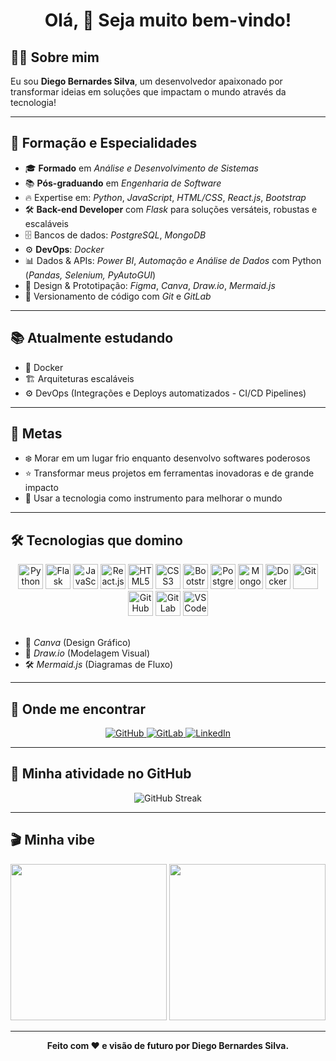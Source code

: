 <h1 align="center">Olá, 👋 Seja muito bem-vindo!</h1>



## 👨‍💻 Sobre mim

Eu sou **Diego Bernardes Silva**, um desenvolvedor apaixonado por transformar ideias em soluções que impactam o mundo através da tecnologia!

---

## 🧠 Formação e Especialidades

- 🎓 **Formado** em *Análise e Desenvolvimento de Sistemas*  
- 📚 **Pós-graduando** em *Engenharia de Software*  
- 🔥 Expertise em: *Python*, *JavaScript*, *HTML/CSS*, *React.js*, *Bootstrap*
- 🛠️ **Back-end Developer** com *Flask* para soluções versáteis, robustas e escaláveis
- 🗄️ Bancos de dados: *PostgreSQL*, *MongoDB*
- ⚙️ **DevOps**: *Docker*
- 📊 Dados & APIs: *Power BI*, *Automação e Análise de Dados* com Python (*Pandas, Selenium, PyAutoGUI*)
- 🎨 Design & Prototipação: *Figma*, *Canva*, *Draw.io*, *Mermaid.js*
- 🧹 Versionamento de código com *Git* e *GitLab*

---

## 📚 Atualmente estudando

- 🐳 Docker
- 🏗️ Arquiteturas escaláveis
- ⚙️ DevOps (Integrações e Deploys automatizados - CI/CD Pipelines)

---

## 🎯 Metas

- ❄️ Morar em um lugar frio enquanto desenvolvo softwares poderosos
- ⭐ Transformar meus projetos em ferramentas inovadoras e de grande impacto
- 🚀 Usar a tecnologia como instrumento para melhorar o mundo

---

## 🛠️ Tecnologias que domino

<div align="center">
  <img src="https://cdn.jsdelivr.net/gh/devicons/devicon/icons/python/python-original.svg" height="40" alt="Python" />
  <img src="https://cdn.jsdelivr.net/gh/devicons/devicon/icons/flask/flask-original.svg" height="40" alt="Flask" />
  <img src="https://cdn.jsdelivr.net/gh/devicons/devicon/icons/javascript/javascript-original.svg" height="40" alt="JavaScript" />
  <img src="https://cdn.jsdelivr.net/gh/devicons/devicon/icons/react/react-original.svg" height="40" alt="React.js" />
  <img src="https://cdn.jsdelivr.net/gh/devicons/devicon/icons/html5/html5-original.svg" height="40" alt="HTML5" />
  <img src="https://cdn.jsdelivr.net/gh/devicons/devicon/icons/css3/css3-original.svg" height="40" alt="CSS3" />
  <img src="https://cdn.jsdelivr.net/gh/devicons/devicon/icons/bootstrap/bootstrap-original.svg" height="40" alt="Bootstrap" />
  <img src="https://cdn.jsdelivr.net/gh/devicons/devicon/icons/postgresql/postgresql-original.svg" height="40" alt="PostgreSQL" />
  <img src="https://cdn.jsdelivr.net/gh/devicons/devicon/icons/mongodb/mongodb-original.svg" height="40" alt="MongoDB" />
  <img src="https://cdn.jsdelivr.net/gh/devicons/devicon/icons/docker/docker-original.svg" height="40" alt="Docker" />
  <img src="https://cdn.jsdelivr.net/gh/devicons/devicon/icons/git/git-original.svg" height="40" alt="Git" />
  <img src="https://cdn.jsdelivr.net/gh/devicons/devicon/icons/github/github-original.svg" height="40" alt="GitHub" />
  <img src="https://cdn.jsdelivr.net/gh/devicons/devicon/icons/gitlab/gitlab-original.svg" height="40" alt="GitLab" />
  <img src="https://cdn.jsdelivr.net/gh/devicons/devicon/icons/vscode/vscode-original.svg" height="40" alt="VSCode" />
</div>

<br>

- 🎨 *Canva* (Design Gráfico)
- 🧩 *Draw.io* (Modelagem Visual)
- 🛠️ *Mermaid.js* (Diagramas de Fluxo)

---

## 🔗 Onde me encontrar

<p align="center">
  <a href="https://github.com/diegobernardessv/diegobernardessv.git" target="_blank">
    <img src="https://img.shields.io/badge/GitHub-000?style=for-the-badge&logo=github&logoColor=white" alt="GitHub" />
  </a>
  <a href="https://gitlab.com/diegobernardessv" target="_blank">
    <img src="https://img.shields.io/badge/GitLab-FC6D26?style=for-the-badge&logo=gitlab&logoColor=white" alt="GitLab" />
  </a>
  <a href="https://www.linkedin.com/feed/update/urn:li:activity:7319077828354809859/" target="_blank">
    <img src="https://img.shields.io/badge/LinkedIn-0077B5?style=for-the-badge&logo=linkedin&logoColor=white" alt="LinkedIn" />
  </a>
</p>

---

## 🧠 Minha atividade no GitHub

<p align="center">
  <img src="https://streak-stats.demolab.com/?user=diegobernardessv&theme=dark&hide_border=true&date_format=j%20M%5B%20Y%5D" alt="GitHub Streak" />
</p>

---

## 🎬 Minha vibe

<div align="center">
  <img src="https://media2.giphy.com/media/v1.Y2lkPTc5MGI3NjExdTltdjJ5b3l4N253Z3lvcjcxbjFiaDBjaGc4c3MwMmJjMDAxamE5YSZlcD12MV9pbnRlcm5hbF9naWZfYnlfaWQmY3Q9Zw/NaDfUq0PoLm7UAtUu1/giphy.gif" height="250" />
  <img src="https://media3.giphy.com/media/v1.Y2lkPTc5MGI3NjExdDgyY29ydXNqZDI1a2Y5czBncHo5dnp2azZsY3V0enh5Zjk5aGIxeSZlcD12MV9pbnRlcm5hbF9naWZfYnlfaWQmY3Q9Zw/kIGGOdvMaMjGE/giphy.gif" height="250" />
</div>

---

<p align="center">
  <strong>Feito com ❤️ e visão de futuro por Diego Bernardes Silva.</strong>
</p>



  
      
  
  
      
  


  



###
